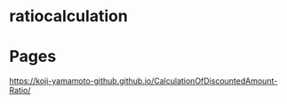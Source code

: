 # ratiocalculation
# Pages
https://koji-yamamoto-github.github.io/CalculationOfDiscountedAmount-Ratio/
